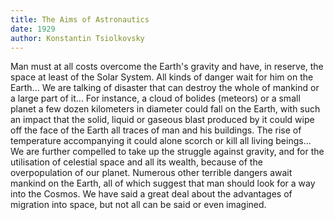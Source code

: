 ```yaml
---
title: The Aims of Astronautics
date: 1929
author: Konstantin Tsiolkovsky
---
```


Man must at all costs overcome the Earth's gravity and have, in reserve, the space at least of the Solar System. All kinds of danger wait for him on the Earth... We are talking of disaster that can destroy the whole of mankind or a large part of it... For instance, a cloud of bolides (meteors) or a small planet a few dozen kilometers in diameter could fall on the Earth, with such an impact that the solid, liquid or gaseous blast produced by it could wipe off the face of the Earth all traces of man and his buildings. The rise of temperature accompanying it could alone scorch or kill all living beings... We are further compelled to take up the struggle against gravity, and for the utilisation of celestial space and all its wealth, because of the overpopulation of our planet. Numerous other terrible dangers await mankind on the Earth, all of which suggest that man should look for a way into the Cosmos. We have said a great deal about the advantages of migration into space, but not all can be said or even imagined.